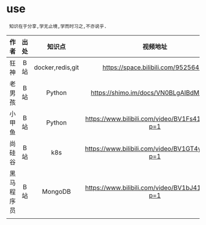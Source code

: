 <!--
 * @Author: your name
 * @Date: 2021-04-14 18:47:12
 * @LastEditTime: 2021-05-29 09:19:25
 * @LastEditors: Please set LastEditors
 * @Description: In User Settings Edit
 * @FilePath: /01-good/use/README.md
-->

# use

```shell
 知识在于分享,学无止境,学而时习之,不亦说乎.
```

|    作者    | 出处 |      知识点      |                    视频地址                     |
| :--------: | :--: | :--------------: | :---------------------------------------------: |
|    狂神    | B 站 | docker,redis,git |       https://space.bilibili.com/95256449       |
|   老男孩   | B 站 |      Python      |     https://shimo.im/docs/VN0BLgAIBdMVSa4S      |
|   小甲鱼   | B 站 |      Python      | https://www.bilibili.com/video/BV1Fs411A7HZ?p=1 |
|   尚硅谷   | B 站 |       k8s        | https://www.bilibili.com/video/BV1GT4y1A756?p=1 |
| 黑马程序员 | B 站 |     MongoDB      | https://www.bilibili.com/video/BV1bJ411x7mq?p=1 |
|            |      |                  |                                                 |
